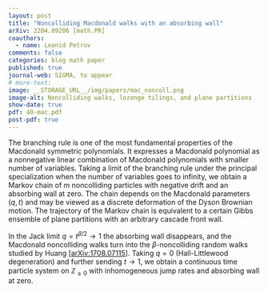 ```yaml
---
layout: post
title: "Noncolliding Macdonald walks with an absorbing wall"
arXiv: 2204.09206 [math.PR]
coauthors:
  - name: Leonid Petrov
comments: false
categories: blog math paper
published: true
journal-web: SIGMA, to appear
# more-text:
image: __STORAGE_URL__/img/papers/mac_noncoll.png
image-alt: Noncolliding walks, lozenge tilings, and plane partitions
show-date: true
pdf: 40-mac.pdf
post-pdf: true
---
```


The branching rule is one of the most fundamental properties of the Macdonald symmetric polynomials. It expresses a Macdonald polynomial as a nonnegative linear combination of Macdonald polynomials with smaller number of variables. Taking a limit of the branching rule under the principal specialization when the number of variables goes to infinity, we obtain a Markov chain of $m$ noncolliding particles with negative drift and an absorbing wall at zero. The chain depends on the Macdonald parameters $(q,t)$ and may be viewed as a discrete deformation of the Dyson Brownian motion. The trajectory of the Markov chain is equivalent to a certain Gibbs ensemble of plane partitions with an arbitrary cascade front wall.

In the Jack limit $q=t^{\beta/2}\to1$ the absorbing wall disappears, and the Macdonald noncolliding walks turn into the $\beta$-noncolliding random walks studied by Huang [[arXiv:1708.07115](https://arxiv.org/abs/1708.07115)]. Taking $q=0$ (Hall-Littlewood degeneration) and further sending $t\to 1$, we obtain a continuous time particle system on $\mathbb{Z}_{\ge0}$ with inhomogeneous jump rates and absorbing wall at zero.
